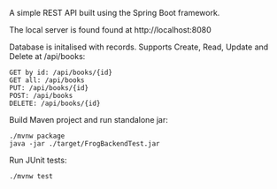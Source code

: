 A simple REST API built using the Spring Boot framework.

The local server is found found at http://localhost:8080

Database is initalised with records. Supports Create, Read, Update and Delete at /api/books:
```
GET by id: /api/books/{id}
GET all: /api/books
PUT: /api/books/{id}
POST: /api/books
DELETE: /api/books/{id}
```

Build Maven project and run standalone jar:
```
./mvnw package
java -jar ./target/FrogBackendTest.jar
```
Run JUnit tests:
```
./mvnw test
```

